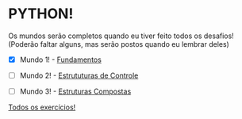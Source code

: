 # PYTHON!
Os mundos serão completos quando eu tiver feito todos os desafios!
(Poderão faltar alguns, mas serão postos quando eu lembrar deles)

- [x] Mundo 1! - [Fundamentos](https://www.youtube.com/playlist?list=PLHz_AreHm4dlKP6QQCekuIPky1CiwmdI6)

- [ ] Mundo 2! - [Estrututuras de Controle](https://www.youtube.com/playlist?list=PLHz_AreHm4dk_nZHmxxf_J0WRAqy5Czye)

- [ ] Mundo 3! - [Estruturas Compostas](https://www.youtube.com/playlist?list=PLHz_AreHm4dksnH2jVTIVNviIMBVYyFnH)

[Todos os exercícios!](https://www.youtube.com/playlist?list=PLHz_AreHm4dm6wYOIW20Nyg12TAjmMGT-)

